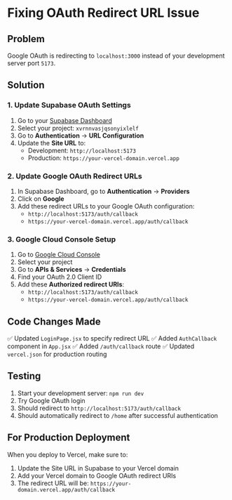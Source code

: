 # Fixing OAuth Redirect URL Issue

## Problem
Google OAuth is redirecting to `localhost:3000` instead of your development server port `5173`.

## Solution

### 1. Update Supabase OAuth Settings

1. Go to your [Supabase Dashboard](https://supabase.com/dashboard)
2. Select your project: `xvrnnvasjqsonyixlelf`
3. Go to **Authentication** → **URL Configuration**
4. Update the **Site URL** to:
   - Development: `http://localhost:5173`
   - Production: `https://your-vercel-domain.vercel.app`

### 2. Update Google OAuth Redirect URLs

1. In Supabase Dashboard, go to **Authentication** → **Providers**
2. Click on **Google**
3. Add these redirect URLs to your Google OAuth configuration:
   - `http://localhost:5173/auth/callback`
   - `https://your-vercel-domain.vercel.app/auth/callback`

### 3. Google Cloud Console Setup

1. Go to [Google Cloud Console](https://console.cloud.google.com/)
2. Select your project
3. Go to **APIs & Services** → **Credentials**
4. Find your OAuth 2.0 Client ID
5. Add these **Authorized redirect URIs**:
   - `http://localhost:5173/auth/callback`
   - `https://your-vercel-domain.vercel.app/auth/callback`

## Code Changes Made

✅ Updated `LoginPage.jsx` to specify redirect URL
✅ Added `AuthCallback` component in `App.jsx`
✅ Added `/auth/callback` route
✅ Updated `vercel.json` for production routing

## Testing

1. Start your development server: `npm run dev`
2. Try Google OAuth login
3. Should redirect to `http://localhost:5173/auth/callback`
4. Should automatically redirect to `/home` after successful authentication

## For Production Deployment

When you deploy to Vercel, make sure to:
1. Update the Site URL in Supabase to your Vercel domain
2. Add your Vercel domain to Google OAuth redirect URIs
3. The redirect URL will be: `https://your-domain.vercel.app/auth/callback` 